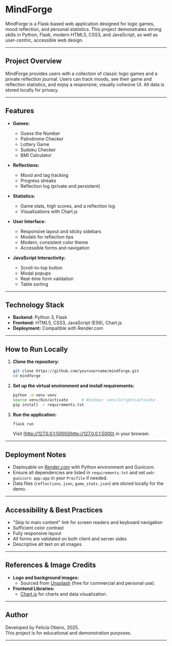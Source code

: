 # MindForge

MindForge is a Flask-based web application designed for logic games, mood reflection, and personal statistics. This project demonstrates strong skills in Python, Flask, modern HTML5, CSS3, and JavaScript, as well as user-centric, accessible web design.

---

## Project Overview

MindForge provides users with a collection of classic logic games and a private reflection journal. Users can track moods, see their game and reflection statistics, and enjoy a responsive, visually cohesive UI. All data is stored locally for privacy.

---

## Features

- **Games:**  
  - Guess the Number  
  - Palindrome Checker  
  - Lottery Game  
  - Sudoku Checker  
  - BMI Calculator

- **Reflections:**  
  - Mood and tag tracking  
  - Progress streaks  
  - Reflection log (private and persistent)

- **Statistics:**  
  - Game stats, high scores, and a reflection log  
  - Visualizations with Chart.js

- **User Interface:**  
  - Responsive layout and sticky sidebars  
  - Modals for reflection tips  
  - Modern, consistent color theme  
  - Accessible forms and navigation

- **JavaScript Interactivity:**  
  - Scroll-to-top button  
  - Modal popups  
  - Real-time form validation  
  - Table sorting  

---

## Technology Stack

- **Backend:** Python 3, Flask  
- **Frontend:** HTML5, CSS3, JavaScript (ES6), Chart.js  
- **Deployment:** Compatible with Render.com

---

## How to Run Locally

1. **Clone the repository:**
    ```sh
    git clone https://github.com/yourusername/mindforge.git
    cd mindforge
    ```

2. **Set up the virtual environment and install requirements:**
    ```sh
    python -m venv venv
    source venv/bin/activate      # Windows: venv\Scripts\activate
    pip install -r requirements.txt
    ```

3. **Run the application:**
    ```sh
    flask run
    ```
    Visit [http://127.0.0.1:5000](http://127.0.0.1:5000) in your browser.

---

## Deployment Notes

- Deployable on [Render.com](https://render.com/) with Python environment and Gunicorn.  
- Ensure all dependencies are listed in `requirements.txt` and set `web: gunicorn app:app` in your `Procfile` if needed.
- Data files (`reflections.json`, `game_stats.json`) are stored locally for the demo.

---

## Accessibility & Best Practices

- "Skip to main content" link for screen readers and keyboard navigation
- Sufficient color contrast
- Fully responsive layout
- All forms are validated on both client and server sides
- Descriptive alt text on all images

---

## References & Image Credits

- **Logo and background images:**  
  - Sourced from [Unsplash](https://unsplash.com/) (free for commercial and personal use).
- **Frontend Libraries:**  
  - [Chart.js](https://www.chartjs.org/) for charts and data visualization.

---

## Author

Developed by Felicia Otieno, 2025.  
This project is for educational and demonstration purposes.

---

